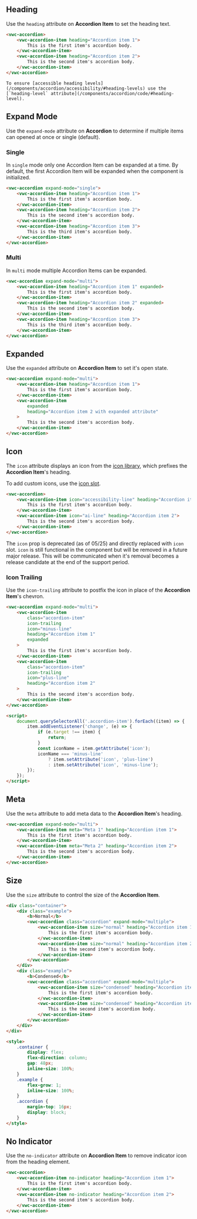 ## Heading

Use the `heading` attribute on **Accordion Item** to set the heading text.

```html preview 250px
<vwc-accordion>
	<vwc-accordion-item heading="Accordion item 1">
		This is the first item's accordion body.
	</vwc-accordion-item>
	<vwc-accordion-item heading="Accordion item 2">
		This is the second item's accordion body.
	</vwc-accordion-item>
</vwc-accordion>
```

<vwc-note connotation="information" icon="accessibility-line" headline="Accessibility Tip">

    To ensure [accessible heading levels](/components/accordion/accessibility/#heading-levels) use the [`heading-level` attribute](/components/accordion/code/#heading-level).

</vwc-note>

## Expand Mode

Use the `expand-mode` attribute on **Accordion** to determine if multiple items can opened at once or single (default).

### Single

In `single` mode only one Accordion Item can be expanded at a time. By default, the first Accordion Item will be expanded when the component is initialized.

```html preview 250px
<vwc-accordion expand-mode="single">
	<vwc-accordion-item heading="Accordion item 1">
		This is the first item's accordion body.
	</vwc-accordion-item>
	<vwc-accordion-item heading="Accordion item 2">
		This is the second item's accordion body.
	</vwc-accordion-item>
	<vwc-accordion-item heading="Accordion item 3">
		This is the third item's accordion body.
	</vwc-accordion-item>
</vwc-accordion>
```

### Multi

In `multi` mode multiple Accordion Items can be expanded.

```html preview 320px
<vwc-accordion expand-mode="multi">
	<vwc-accordion-item heading="Accordion item 1" expanded>
		This is the first item's accordion body.
	</vwc-accordion-item>
	<vwc-accordion-item heading="Accordion item 2" expanded>
		This is the second item's accordion body.
	</vwc-accordion-item>
	<vwc-accordion-item heading="Accordion item 3">
		This is the third item's accordion body.
	</vwc-accordion-item>
</vwc-accordion>
```

## Expanded

Use the `expanded` attribute on **Accordion Item** to set it's open state.

```html preview 250px
<vwc-accordion expand-mode="multi">
	<vwc-accordion-item heading="Accordion item 1">
		This is the first item's accordion body.
	</vwc-accordion-item>
	<vwc-accordion-item
		expanded
		heading="Accordion item 2 with expanded attribute"
	>
		This is the second item's accordion body.
	</vwc-accordion-item>
</vwc-accordion>
```

## Icon

The `icon` attribute displays an icon from the [icon library](/icons/icons-gallery), which prefixes the **Accordion Item**'s heading.

To add custom icons, use the [icon slot](/components/accordion/code/#icon-slot).

```html preview 200px
<vwc-accordion>
	<vwc-accordion-item icon="accessibility-line" heading="Accordion item 1">
		This is the first item's accordion body.
	</vwc-accordion-item>
	<vwc-accordion-item icon="ai-line" heading="Accordion item 2">
		This is the second item's accordion body.
	</vwc-accordion-item>
</vwc-accordion>
```

<vwc-note connotation="warning" headline="Deprecated Prop: icon">
	<vwc-icon slot="icon" name="warning-line"></vwc-icon>

The `icon` prop is deprecated (as of 05/25) and directly replaced with `icon` slot. `icon` is still functional in the component but will be removed in a future major release. This will be communicated when it's removal becomes a release candidate at the end of the support period.

</vwc-note>

### Icon Trailing

Use the `icon-trailing` attribute to postfix the icon in place of the **Accordion Item**'s chevron.

```html preview 260px
<vwc-accordion expand-mode="multi">
	<vwc-accordion-item
		class="accordion-item"
		icon-trailing
		icon="minus-line"
		heading="Accordion item 1"
		expanded
	>
		This is the first item's accordion body.
	</vwc-accordion-item>
	<vwc-accordion-item
		class="accordion-item"
		icon-trailing
		icon="plus-line"
		heading="Accordion item 2"
	>
		This is the second item's accordion body.
	</vwc-accordion-item>
</vwc-accordion>

<script>
	document.querySelectorAll('.accordion-item').forEach((item) => {
		item.addEventListener('change', (e) => {
			if (e.target !== item) {
				return;
			}
			const iconName = item.getAttribute('icon');
			iconName === 'minus-line'
				? item.setAttribute('icon', 'plus-line')
				: item.setAttribute('icon', 'minus-line');
		});
	});
</script>
```

## Meta

Use the `meta` attribute to add meta data to the **Accordion Item**'s heading.

```html preview 200px
<vwc-accordion expand-mode="multi">
	<vwc-accordion-item meta="Meta 1" heading="Accordion item 1">
		This is the first item's accordion body.
	</vwc-accordion-item>
	<vwc-accordion-item meta="Meta 2" heading="Accordion item 2">
		This is the second item's accordion body.
	</vwc-accordion-item>
</vwc-accordion>
```

## Size

Use the `size` attribute to control the size of the **Accordion Item**.

```html preview 425px
<div class="container">
	<div class="example">
		<b>Normal</b>
		<vwc-accordion class="accordion" expand-mode="multiple">
			<vwc-accordion-item size="normal" heading="Accordion item 1">
				This is the first item's accordion body.
			</vwc-accordion-item>
			<vwc-accordion-item size="normal" heading="Accordion item 2">
				This is the second item's accordion body.
			</vwc-accordion-item>
		</vwc-accordion>
	</div>
	<div class="example">
		<b>Condensed</b>
		<vwc-accordion class="accordion" expand-mode="multiple">
			<vwc-accordion-item size="condensed" heading="Accordion item 1">
				This is the first item's accordion body.
			</vwc-accordion-item>
			<vwc-accordion-item size="condensed" heading="Accordion item 2">
				This is the second item's accordion body.
			</vwc-accordion-item>
		</vwc-accordion>
	</div>
</div>

<style>
	.container {
		display: flex;
		flex-direction: column;
		gap: 48px;
		inline-size: 100%;
	}
	.example {
		flex-grow: 1;
		inline-size: 100%;
	}
	.accordion {
		margin-top: 16px;
		display: block;
	}
</style>
```

## No Indicator

Use the `no-indicator` attribute on **Accordion Item** to remove indicator icon from the heading element.

```html preview 250px
<vwc-accordion>
	<vwc-accordion-item no-indicator heading="Accordion item 1">
		This is the first item's accordion body.
	</vwc-accordion-item>
	<vwc-accordion-item no-indicator heading="Accordion item 2">
		This is the second item's accordion body.
	</vwc-accordion-item>
</vwc-accordion>
```
